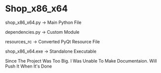 # Shop_x86_x64

shop_x86_x64.py -> Main Python File

dependencies.py -> Custom Module

resources_rc -> Converted PyQt Resource File

shop_x86_x64.exe -> Standalone Executable

Since The Project Was Too Big. I Was Unable To Make Documentaion.
Will Push It When It's Done
